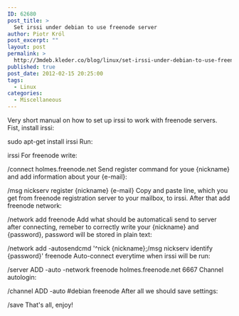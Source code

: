 ```yaml
---
ID: 62680
post_title: >
  Set irssi under debian to use freenode server
author: Piotr Król
post_excerpt: ""
layout: post
permalink: >
  http://3mdeb.kleder.co/blog/linux/set-irssi-under-debian-to-use-freenode-server/
published: true
post_date: 2012-02-15 20:25:00
tags:
  - Linux
categories:
  - Miscellaneous
---
```

Very short manual on how to set up irssi to work with freenode servers.  
Fist, install irssi:  

sudo apt-get install irssi Run:  

irssi For freenode write:  

/connect holmes.freenode.net Send register command for youe {nickname} and add information about your {e-mail}:  

/msg nickserv register {nickname} {e-mail} Copy and paste line, which you get from freenode registration server to your mailbox, to irssi. After that add freenode network:  

/network add freenode Add what should be automaticali send to server after connecting, remeber to correctly write your {nickname} and {password}, password will be stored in plain text:  

/network add -autosendcmd '^nick {nickname};/msg nickserv identify {password}' freenode Auto-connect everytime when irssi will be run:  

/server ADD -auto -network freenode holmes.freenode.net 6667 Channel autologin:  

/channel ADD -auto #debian freenode After all we should save settings:  

/save That's all, enjoy!